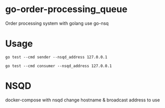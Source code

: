 # go-order-processing_queue
Order processing system with golang use go-nsq 

# Usage

```go test --cmd sender --nsqd_address 127.0.0.1```

```go test --cmd consumer --nsqd_address 127.0.0.1```

# NSQD
docker-compose with nsqd
change hostname & broadcast address to use
